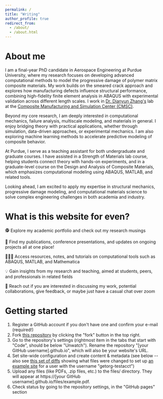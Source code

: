 ```yaml
---
permalink: /
title: "Writing"
author_profile: true
redirect_from: 
  - /about/
  - /about.html
---
```


About me
======
I am a final-year PhD candidate in Aerospace Engineering at Purdue University, where my research focuses on developing advanced computational methods to model the progressive damage of polymer matrix composite materials. 
My work builds on the smeared crack approach and explores how manufacturing defects influence structural performance, combining high-fidelity finite element analysis in ABAQUS with experimental validation across different length scales.
I work in [Dr. Dianyun Zhang's](https://www.purdue.edu/cmsc/tech-area-bio/zhang.php) lab at the [Composite Manufacturing and Simulation Center (CMSC)](https://www.purdue.edu/cmsc/).

Beyond my core research, I am deeply interested in computational mechanics, failure analysis, multiscale modeling, and materials in general. 
I enjoy bridging theory with practical applications, whether through simulation, data-driven approaches, or experimental mechanics. 
I am also exploring machine learning methods to accelerate predictive modeling of composite behavior.

<!--
Previously, I interned at GE Aerospace Research Center in Niskayuna, where I contributed to applied research in advanced structural analysis using shape memory alloys as actuators for composite panels. 
I also worked in Sandia National Labs as a NOMAD intern on a Bolted Joint Friction Modeling Under Shock Loading project which was far off from my research background which I found very interesting.
I have also taken graduate coursework under leading experts, including Dr. Wenbin Yu, further strengthening my background in elasticity and mechanics of composite materials.
-->
At Purdue, I serve as a teaching assistant for both undergraduate and graduate courses. 
I have assisted in a Strength of Materials lab course, helping students connect theory with hands-on experiments, and in a graduate-level course on the Design and Analysis of Composite Materials, which emphasizes computational modeling using ABAQUS, MATLAB, and related tools.

Looking ahead, I am excited to apply my expertise in structural mechanics, progressive damage modeling, and computational materials science to solve complex engineering challenges in both academia and industry.


What is this website for even?
======
🕵 Explore my academic portfolio and check out my research musings 

📑 Find my publications, conference presentations, and updates on ongoing projects all at one place! 

👩🏻‍🏫 Access resources, notes, and tutorials on computational tools such as ABAQUS, MATLAB, and Mathematica  

💡 Gain insights from my research and teaching, aimed at students, peers, and professionals in related fields 

🤝 Reach out if you are interested in discussing my work, potential collaborations, give feedback, or maybe just have a casual chat over zoom



Getting started
======
1. Register a GitHub account if you don't have one and confirm your e-mail (required!)
1. Fork [this repository](https://github.com/academicpages/academicpages.github.io) by clicking the "fork" button in the top right. 
1. Go to the repository's settings (rightmost item in the tabs that start with "Code", should be below "Unwatch"). Rename the repository "[your GitHub username].github.io", which will also be your website's URL.
1. Set site-wide configuration and create content & metadata (see below -- also see [this set of diffs](http://archive.is/3TPas) showing what files were changed to set up [an example site](https://getorg-testacct.github.io) for a user with the username "getorg-testacct")
1. Upload any files (like PDFs, .zip files, etc.) to the files/ directory. They will appear at https://[your GitHub username].github.io/files/example.pdf.  
1. Check status by going to the repository settings, in the "GitHub pages" section


